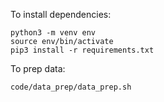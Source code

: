 To install dependencies:

```
python3 -m venv env
source env/bin/activate
pip3 install -r requirements.txt
```

To prep data:
```
code/data_prep/data_prep.sh
```